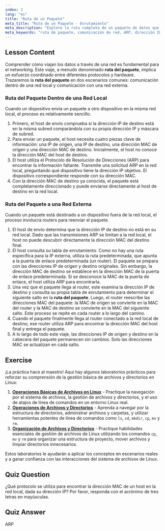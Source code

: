 ```yaml
---
index: 3
lang: "es"
title: "Ruta de un Paquete"
meta_title: "Ruta de un Paquete - Enrutamiento"
meta_description: "Explore la ruta completa de un paquete de datos que viaja dentro de una red local y a través de Internet. Aprenda cómo funcionan juntos las direcciones IP, direcciones MAC, ARP y tablas de enrutamiento para asegurar una comunicación de red exitosa en Linux."
meta_keywords: "ruta de paquete, comunicación de red, ARP, dirección IP, dirección MAC, tabla de enrutamiento, puerta de enlace predeterminada, redes Linux, viaje de paquete"
---
```


## Lesson Content

Comprender cómo viajan los datos a través de una red es fundamental para el networking. Este viaje, a menudo denominado **ruta del paquete**, implica un esfuerzo coordinado entre diferentes protocolos y hardware. Trazaremos la **ruta del paquete** en dos escenarios comunes: comunicación dentro de una red local y comunicación con una red externa.

### Ruta del Paquete Dentro de una Red Local

Cuando un dispositivo envía un paquete a otro dispositivo en la misma red local, el proceso es relativamente sencillo.

1. Primero, el host de envío comprueba si la dirección IP de destino está en la misma subred comparándola con su propia dirección IP y máscara de subred.
2. Para enviar un paquete, el host necesita cuatro piezas clave de información: una IP de origen, una IP de destino, una dirección MAC de origen y una dirección MAC de destino. Inicialmente, el host no conoce la dirección MAC del host de destino.
3. El host utiliza el Protocolo de Resolución de Direcciones (ARP) para encontrar la información faltante. Transmite una solicitud ARP en la red local, preguntando qué dispositivo tiene la dirección IP objetivo. El dispositivo correspondiente responde con su dirección MAC.
4. Con la dirección MAC de destino ya conocida, el paquete está completamente direccionado y puede enviarse directamente al host de destino en la red local.

### Ruta del Paquete a una Red Externa

Cuando un paquete está destinado a un dispositivo fuera de la red local, el proceso involucra routers para reenviar el paquete.

1. El host de envío determina que la dirección IP de destino no está en su red local. Dado que las transmisiones ARP se limitan a la red local, el host no puede descubrir directamente la dirección MAC del destino final.
2. El host consulta su tabla de enrutamiento. Como no hay una ruta específica para la IP externa, utiliza la ruta predeterminada, que apunta a la puerta de enlace predeterminada (un router). El paquete se prepara con las direcciones IP de origen y destino originales. Sin embargo, la dirección MAC de destino se establece en la dirección MAC de la puerta de enlace predeterminada. Si se desconoce la MAC de la puerta de enlace, el host utiliza ARP para encontrarla.
3. Una vez que el paquete llega al router, este examina la dirección IP de destino y consulta su propia tabla de enrutamiento para determinar el siguiente salto en la **ruta del paquete**. Luego, el router reescribe las direcciones MAC del paquete: la MAC de origen se convierte en la MAC del router y la MAC de destino se convierte en la MAC del siguiente salto. Este proceso se repite en cada router a lo largo del camino.
4. Cuando el paquete finalmente llega al router conectado a la red local de destino, ese router utiliza ARP para encontrar la dirección MAC del host final y entrega el paquete.
5. A lo largo de todo este viaje, las direcciones IP de origen y destino en la cabecera del paquete permanecen sin cambios. Solo las direcciones MAC se actualizan en cada salto.

## Exercise

¡La práctica hace al maestro! Aquí hay algunos laboratorios prácticos para reforzar su comprensión de la gestión básica de archivos y directorios en Linux:

1. **[Operaciones Básicas de Archivos en Linux](https://labex.io/es/labs/linux-basic-file-operations-in-linux-18001)** - Practique la navegación por el sistema de archivos, la gestión de archivos y directorios, y el uso de atajos de línea de comandos en un entorno Linux real.
2. **[Operaciones de Archivos y Directorios](https://labex.io/es/labs/linux-file-and-directory-operations-17997)** - Aprenda a navegar por la estructura de directorios, administrar archivos y carpetas, y utilizar herramientas potentes de línea de comandos como `ls`, `cd`, `mkdir`, `cp`, `mv` y `rm`.
3. **[Organización de Archivos y Directorios](https://labex.io/es/labs/linux-organizing-files-and-directories-387877)** - Practique habilidades esenciales de gestión de archivos de Linux utilizando los comandos `cp`, `mv` y `rm` para organizar una estructura de proyecto, mover archivos y limpiar directorios innecesarios.

Estos laboratorios le ayudarán a aplicar los conceptos en escenarios reales y a ganar confianza con las interacciones del sistema de archivos de Linux.

## Quiz Question

¿Qué protocolo se utiliza para encontrar la dirección MAC de un host en la red local, dada su dirección IP? Por favor, responda con el acrónimo de tres letras en mayúsculas.

## Quiz Answer

ARP
